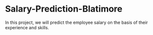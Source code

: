 # Salary-Prediction-Blatimore
In this project, we will predict the employee salary on the basis of their experience and skills.
